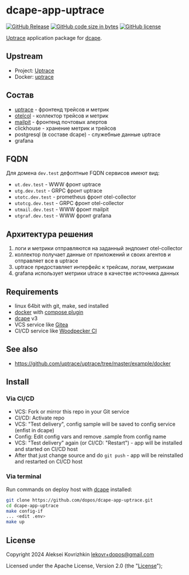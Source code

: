 # dcape-app-uptrace

[![GitHub Release][1]][2] [![GitHub code size in bytes][3]]() [![GitHub license][4]][5]

[1]: https://img.shields.io/github/release/dopos/dcape-app-uptrace.svg
[2]: https://github.com/dopos/dcape-app-uptrace/releases
[3]: https://img.shields.io/github/languages/code-size/dopos/dcape-app-uptrace.svg
[4]: https://img.shields.io/github/license/dopos/dcape-app-uptrace.svg
[5]: LICENSE

[Uptrace](https://uptrace.dev/) application package for [dcape](https://github.com/dopos/dcape).

## Upstream

* Project: [Uptrace](https://uptrace.dev/)
* Docker: [uptrace](https://hub.docker.com/r/uptrace/uptrace)

## Состав

* [uptrace](https://uptrace.dev/) - фронтенд трейсов и метрик
* [otelcol](https://github.com/open-telemetry/opentelemetry-collector-contrib) - коллектор трейсов и метрик
* [mailpit](https://mailpit.axllent.org/) - фронтенд почтовых алертов
* clickhouse - хранение метрик и трейсов
* postgresql (в составе dcape) - служебные данные uptrace
* grafana

## FQDN

Для домена `dev.test` дефолтные FQDN сервисов имеют вид:

* `ut.dev.test` - WWW фронт uptrace
* `utg.dev.test` - GRPC фронт uptrace
* `utotc.dev.test` - prometheus фронт otel-collector
* `utotcg.dev.test` - GRPC фронт otel-collector
* `utmail.dev.test` - WWW фронт mailpit
* `utgraf.dev.test` - WWW фронт grafana

## Архитектура решения

1. логи и метрики отправляются на заданный эндпоинт otel-collector
2. коллектор получает данные от приложений и своих агентов и отправляет все в uptrace
3. uptrace предоставляет интерфейс к трейсам, логам, метрикам
4. grafana использует метрики utrace в качестве источника данных

## Requirements

* linux 64bit with git, make, sed installed
* [docker](http://docker.io) with [compose plugin](https://docs.docker.com/compose/install/linux/)
* [dcape](https://github.com/dopos/dcape) v3
* VCS service like [Gitea](https://gitea.io)
* CI/CD service like [Woodpecker CI](https://woodpecker-ci.org/)

## See also

* https://github.com/uptrace/uptrace/tree/master/example/docker

## Install

### Via CI/CD

* VCS: Fork or mirror this repo in your Git service
* CI/CD: Activate repo
* VCS: "Test delivery", config sample will be saved to config service (enfist in dcape)
* Config: Edit config vars and remove .sample from config name
* VCS: "Test delivery" again (or CI/CD: "Restart") - app will be installed and started on CI/CD host
* After that just change source and do `git push` - app will be reinstalled and restarted on CI/CD host

### Via terminal

Run commands on deploy host with [dcape](https://github.com/dopos/dcape) installed:
```bash
git clone https://github.com/dopos/dcape-app-uptrace.git
cd dcape-app-uptrace
make config-if
... <edit .env>
make up
```

## License

Copyright 2024 Aleksei Kovrizhkin <lekovr+dopos@gmail.com>

Licensed under the Apache License, Version 2.0 (the "[License](LICENSE)");
